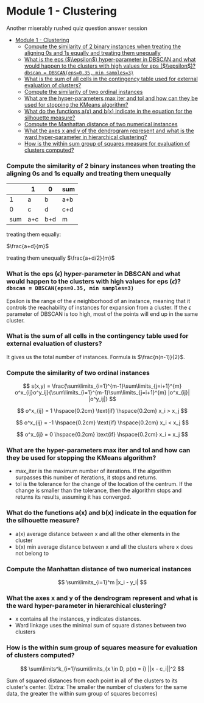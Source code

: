 # Module 1 - Clustering
Another miserably rushed quiz question answer session

- [Module 1 - Clustering](#module-1---clustering)
    - [Compute the similarity of 2 binary instances when treating the aligning 0s and 1s equally and treating them unequally](#compute-the-similarity-of-2-binary-instances-when-treating-the-aligning-0s-and-1s-equally-and-treating-them-unequally)
    - [What is the eps ($\\epsilon$) hyper-parameter in DBSCAN and what would happen to the clusters with high values for eps ($\\epsilon$)? `dbscan = DBSCAN(eps=0.35, min samples=3)`](#what-is-the-eps-epsilon-hyper-parameter-in-dbscan-and-what-would-happen-to-the-clusters-with-high-values-for-eps-epsilon-dbscan--dbscaneps035-min-samples3)
    - [What is the sum of all cells in the contingency table used for external evaluation of clusters?](#what-is-the-sum-of-all-cells-in-the-contingency-table-used-for-external-evaluation-of-clusters)
    - [Compute the similarity of two ordinal instances](#compute-the-similarity-of-two-ordinal-instances)
    - [What are the hyper-parameters max iter and tol and how can they be used for stopping the KMeans algorithm?](#what-are-the-hyper-parameters-max-iter-and-tol-and-how-can-they-be-used-for-stopping-the-kmeans-algorithm)
    - [What do the functions a(x) and b(x) indicate in the equation for the silhouette measure?](#what-do-the-functions-ax-and-bx-indicate-in-the-equation-for-the-silhouette-measure)
    - [Compute the Manhattan distance of two numerical instances](#compute-the-manhattan-distance-of-two-numerical-instances)
    - [What the axes x and y of the dendrogram represent and what is the ward hyper-parameter in hierarchical clustering?](#what-the-axes-x-and-y-of-the-dendrogram-represent-and-what-is-the-ward-hyper-parameter-in-hierarchical-clustering)
    - [How is the within sum group of squares measure for evaluation of clusters computed?](#how-is-the-within-sum-group-of-squares-measure-for-evaluation-of-clusters-computed)


### Compute the similarity of 2 binary instances when treating the aligning 0s and 1s equally and treating them unequally

| |1|0|sum|
|--|--|--|--|
|1| a|b|a+b
|0|c|d|c+d
|sum|a+c|b+d|m

treating them equally:

$\frac{a+d}{m}$

treating them unequally
$\frac{a+d/2}{m}$

### What is the eps ($\epsilon$) hyper-parameter in DBSCAN and what would happen to the clusters with high values for eps ($\epsilon$)? `dbscan = DBSCAN(eps=0.35, min samples=3)`

Epsilon is the range of the $\epsilon$ neighborhood of an instance, meaning that it controls the reachability of instances for expansion from a cluster. If the $\epsilon$ parameter of DBSCAN is too high, most of the points will end up in the same cluster.

### What is the sum of all cells in the contingency table used for external evaluation of clusters?

It gives us the total number of instances. Formula is $\frac{n(n-1)}{2}$.

### Compute the similarity of two ordinal instances

$$
s(x,y) = \frac{\sum\limits_{i=1}^{m-1}\sum\limits_{j=i+1}^{m} o^x_{ij}o^y_ij}{\sum\limits_{i=1}^{m-1}\sum\limits_{j=i+1}^{m} |o^x_{ij}| |o^y_ij|}
$$

$$
o^x_{ij} = 1 \hspace{0.2cm} \text{if} \hspace{0.2cm} x_i > x_j
$$

$$
o^x_{ij} = -1 \hspace{0.2cm} \text{if} \hspace{0.2cm} x_i < x_j
$$

$$
o^x_{ij} = 0 \hspace{0.2cm} \text{if} \hspace{0.2cm} x_i = x_j
$$
### What are the hyper-parameters max iter and tol and how can they be used for stopping the KMeans algorithm?

- max_iter is the maximum number of iterations. If the algorithm surpasses this number of iterations, it stops and returns.
- tol is the tolerance for the change of the location of the centrum. If the change is smaller than the tolerance, then the algorithm stops and returns its results, assuming it has converged.

### What do the functions a(x) and b(x) indicate in the equation for the silhouette measure?

- a(x) average distance between x and all the other elements in the cluster
- b(x) min average distance between x and all the clusters where x does not belong to

### Compute the Manhattan distance of two numerical instances

$$
\sum\limits_{i=1}^m |x_i - y_i|
$$

### What the axes x and y of the dendrogram represent and what is the ward hyper-parameter in hierarchical clustering?

- x contains all the instances, y indicates distances.
- Ward linkage uses the minimal sum of square distanes between two clusters

### How is the within sum group of squares measure for evaluation of clusters computed?

$$
\sum\limits^k_{i=1}\sum\limits_{x \in D, p(x) = i} ||x - c_i||^2
$$

Sum of squared distances from each point in all of the clusters to its cluster's center. (Extra: The smaller the number of clusters for the same data, the greater the within sum group of squares becomes)